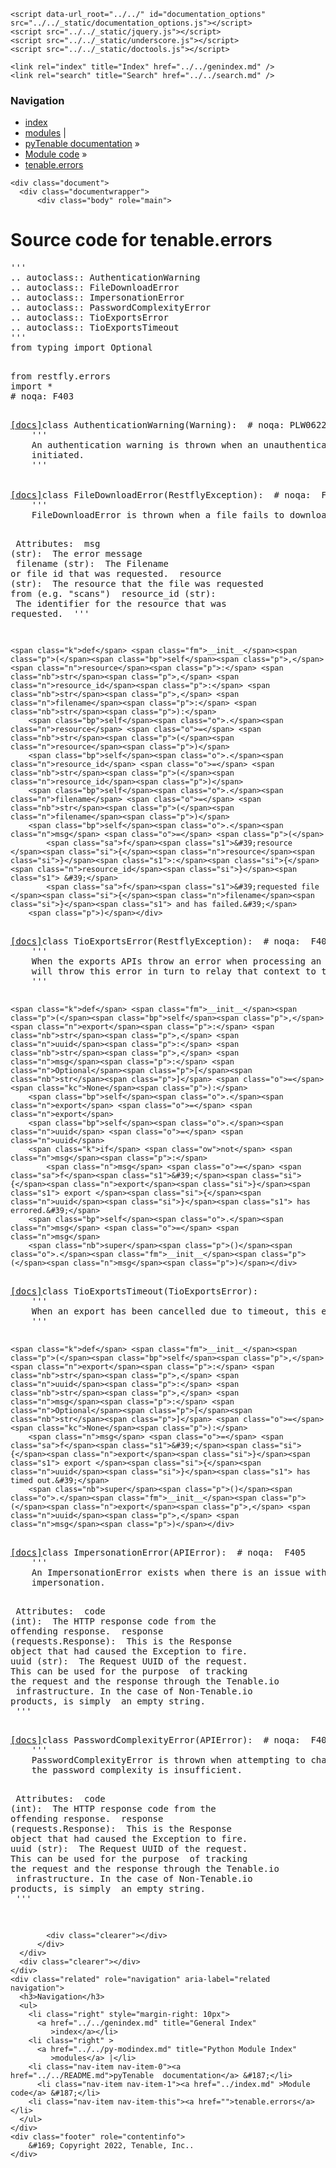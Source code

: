
<!DOCTYPE html>

<html lang="en">
  <head>
    <meta charset="utf-8" />
    <meta name="viewport" content="width=device-width, initial-scale=1.0" />
    <title>tenable.errors &#8212; pyTenable  documentation</title>
    <link rel="stylesheet" type="text/css" href="../../_static/pygments.css" />
    <link rel="stylesheet" type="text/css" href="../../_static/classic.css" />
    <link rel="stylesheet" type="text/css" href="../../_static/custom.css" />
    
    <script data-url_root="../../" id="documentation_options" src="../../_static/documentation_options.js"></script>
    <script src="../../_static/jquery.js"></script>
    <script src="../../_static/underscore.js"></script>
    <script src="../../_static/doctools.js"></script>
    
    <link rel="index" title="Index" href="../../genindex.md" />
    <link rel="search" title="Search" href="../../search.md" /> 
  </head><body>
    <div class="related" role="navigation" aria-label="related navigation">
      <h3>Navigation</h3>
      <ul>
        <li class="right" style="margin-right: 10px">
          <a href="../../genindex.md" title="General Index"
             accesskey="I">index</a></li>
        <li class="right" >
          <a href="../../py-modindex.md" title="Python Module Index"
             >modules</a> |</li>
        <li class="nav-item nav-item-0"><a href="../../README.md">pyTenable  documentation</a> &#187;</li>
          <li class="nav-item nav-item-1"><a href="../index.md" accesskey="U">Module code</a> &#187;</li>
        <li class="nav-item nav-item-this"><a href="">tenable.errors</a></li> 
      </ul>
    </div>  

    <div class="document">
      <div class="documentwrapper">
          <div class="body" role="main">
            
  <h1>Source code for tenable.errors</h1><div class="highlight"><pre>
<span></span><span class="sd">&#39;&#39;&#39;</span>
<span class="sd">.. autoclass:: AuthenticationWarning</span>
<span class="sd">.. autoclass:: FileDownloadError</span>
<span class="sd">.. autoclass:: ImpersonationError</span>
<span class="sd">.. autoclass:: PasswordComplexityError</span>
<span class="sd">.. autoclass:: TioExportsError</span>
<span class="sd">.. autoclass:: TioExportsTimeout</span>
<span class="sd">&#39;&#39;&#39;</span>
<span class="kn">from</span> <span class="nn">typing</span> <span class="kn">import</span> <span class="n">Optional</span>

<span class="kn">from</span> <span class="nn">restfly.errors</span> <span class="kn">import</span> <span class="o">*</span>  <span class="c1"># noqa:  F403</span>


<div class="viewcode-block" id="AuthenticationWarning"><a class="viewcode-back" href="../../README.md#tenable.errors.AuthenticationWarning">[docs]</a><span class="k">class</span> <span class="nc">AuthenticationWarning</span><span class="p">(</span><span class="ne">Warning</span><span class="p">):</span>  <span class="c1"># noqa: PLW0622</span>
    <span class="sd">&#39;&#39;&#39;</span>
<span class="sd">    An authentication warning is thrown when an unauthenticated API session is</span>
<span class="sd">    initiated.</span>
<span class="sd">    &#39;&#39;&#39;</span></div>


<div class="viewcode-block" id="FileDownloadError"><a class="viewcode-back" href="../../README.md#tenable.errors.FileDownloadError">[docs]</a><span class="k">class</span> <span class="nc">FileDownloadError</span><span class="p">(</span><span class="n">RestflyException</span><span class="p">):</span>  <span class="c1"># noqa:  F405</span>
    <span class="sd">&#39;&#39;&#39;</span>
<span class="sd">    FileDownloadError is thrown when a file fails to download.</span>

<span class="sd">    Attributes:</span>
<span class="sd">        msg (str):</span>
<span class="sd">            The error message</span>
<span class="sd">        filename (str):</span>
<span class="sd">            The Filename or file id that was requested.</span>
<span class="sd">        resource (str):</span>
<span class="sd">            The resource that the file was requested from (e.g. &quot;scans&quot;)</span>
<span class="sd">        resource_id (str):</span>
<span class="sd">            The identifier for the resource that was requested.</span>
<span class="sd">    &#39;&#39;&#39;</span>

    <span class="k">def</span> <span class="fm">__init__</span><span class="p">(</span><span class="bp">self</span><span class="p">,</span> <span class="n">resource</span><span class="p">:</span> <span class="nb">str</span><span class="p">,</span> <span class="n">resource_id</span><span class="p">:</span> <span class="nb">str</span><span class="p">,</span> <span class="n">filename</span><span class="p">:</span> <span class="nb">str</span><span class="p">):</span>
        <span class="bp">self</span><span class="o">.</span><span class="n">resource</span> <span class="o">=</span> <span class="nb">str</span><span class="p">(</span><span class="n">resource</span><span class="p">)</span>
        <span class="bp">self</span><span class="o">.</span><span class="n">resource_id</span> <span class="o">=</span> <span class="nb">str</span><span class="p">(</span><span class="n">resource_id</span><span class="p">)</span>
        <span class="bp">self</span><span class="o">.</span><span class="n">filename</span> <span class="o">=</span> <span class="nb">str</span><span class="p">(</span><span class="n">filename</span><span class="p">)</span>
        <span class="bp">self</span><span class="o">.</span><span class="n">msg</span> <span class="o">=</span> <span class="p">(</span>
            <span class="sa">f</span><span class="s1">&#39;resource </span><span class="si">{</span><span class="n">resource</span><span class="si">}</span><span class="s1">:</span><span class="si">{</span><span class="n">resource_id</span><span class="si">}</span><span class="s1"> &#39;</span>
            <span class="sa">f</span><span class="s1">&#39;requested file </span><span class="si">{</span><span class="n">filename</span><span class="si">}</span><span class="s1"> and has failed.&#39;</span>
        <span class="p">)</span></div>


<div class="viewcode-block" id="TioExportsError"><a class="viewcode-back" href="../../README.md#tenable.errors.TioExportsError">[docs]</a><span class="k">class</span> <span class="nc">TioExportsError</span><span class="p">(</span><span class="n">RestflyException</span><span class="p">):</span>  <span class="c1"># noqa:  F405</span>
    <span class="sd">&#39;&#39;&#39;</span>
<span class="sd">    When the exports APIs throw an error when processing an export, pyTenable</span>
<span class="sd">    will throw this error in turn to relay that context to the user.</span>
<span class="sd">    &#39;&#39;&#39;</span>

    <span class="k">def</span> <span class="fm">__init__</span><span class="p">(</span><span class="bp">self</span><span class="p">,</span> <span class="n">export</span><span class="p">:</span> <span class="nb">str</span><span class="p">,</span> <span class="n">uuid</span><span class="p">:</span> <span class="nb">str</span><span class="p">,</span> <span class="n">msg</span><span class="p">:</span> <span class="n">Optional</span><span class="p">[</span><span class="nb">str</span><span class="p">]</span> <span class="o">=</span> <span class="kc">None</span><span class="p">):</span>
        <span class="bp">self</span><span class="o">.</span><span class="n">export</span> <span class="o">=</span> <span class="n">export</span>
        <span class="bp">self</span><span class="o">.</span><span class="n">uuid</span> <span class="o">=</span> <span class="n">uuid</span>
        <span class="k">if</span> <span class="ow">not</span> <span class="n">msg</span><span class="p">:</span>
            <span class="n">msg</span> <span class="o">=</span> <span class="sa">f</span><span class="s1">&#39;</span><span class="si">{</span><span class="n">export</span><span class="si">}</span><span class="s1"> export </span><span class="si">{</span><span class="n">uuid</span><span class="si">}</span><span class="s1"> has errored.&#39;</span>
        <span class="bp">self</span><span class="o">.</span><span class="n">msg</span> <span class="o">=</span> <span class="n">msg</span>
        <span class="nb">super</span><span class="p">()</span><span class="o">.</span><span class="fm">__init__</span><span class="p">(</span><span class="n">msg</span><span class="p">)</span></div>


<div class="viewcode-block" id="TioExportsTimeout"><a class="viewcode-back" href="../../README.md#tenable.errors.TioExportsTimeout">[docs]</a><span class="k">class</span> <span class="nc">TioExportsTimeout</span><span class="p">(</span><span class="n">TioExportsError</span><span class="p">):</span>
    <span class="sd">&#39;&#39;&#39;</span>
<span class="sd">    When an export has been cancelled due to timeout, this error is thrown.</span>
<span class="sd">    &#39;&#39;&#39;</span>

    <span class="k">def</span> <span class="fm">__init__</span><span class="p">(</span><span class="bp">self</span><span class="p">,</span> <span class="n">export</span><span class="p">:</span> <span class="nb">str</span><span class="p">,</span> <span class="n">uuid</span><span class="p">:</span> <span class="nb">str</span><span class="p">,</span> <span class="n">msg</span><span class="p">:</span> <span class="n">Optional</span><span class="p">[</span><span class="nb">str</span><span class="p">]</span> <span class="o">=</span> <span class="kc">None</span><span class="p">):</span>
        <span class="n">msg</span> <span class="o">=</span> <span class="sa">f</span><span class="s1">&#39;</span><span class="si">{</span><span class="n">export</span><span class="si">}</span><span class="s1"> export </span><span class="si">{</span><span class="n">uuid</span><span class="si">}</span><span class="s1"> has timed out.&#39;</span>
        <span class="nb">super</span><span class="p">()</span><span class="o">.</span><span class="fm">__init__</span><span class="p">(</span><span class="n">export</span><span class="p">,</span> <span class="n">uuid</span><span class="p">,</span> <span class="n">msg</span><span class="p">)</span></div>


<div class="viewcode-block" id="ImpersonationError"><a class="viewcode-back" href="../../README.md#tenable.errors.ImpersonationError">[docs]</a><span class="k">class</span> <span class="nc">ImpersonationError</span><span class="p">(</span><span class="n">APIError</span><span class="p">):</span>  <span class="c1"># noqa:  F405</span>
    <span class="sd">&#39;&#39;&#39;</span>
<span class="sd">    An ImpersonationError exists when there is an issue with user</span>
<span class="sd">    impersonation.</span>

<span class="sd">    Attributes:</span>
<span class="sd">        code (int):</span>
<span class="sd">            The HTTP response code from the offending response.</span>
<span class="sd">        response (requests.Response):</span>
<span class="sd">            This is the Response object that had caused the Exception to fire.</span>
<span class="sd">        uuid (str):</span>
<span class="sd">            The Request UUID of the request.  This can be used for the purpose</span>
<span class="sd">            of tracking the request and the response through the Tenable.io</span>
<span class="sd">            infrastructure.  In the case of Non-Tenable.io products, is simply</span>
<span class="sd">            an empty string.</span>
<span class="sd">    &#39;&#39;&#39;</span></div>


<div class="viewcode-block" id="PasswordComplexityError"><a class="viewcode-back" href="../../README.md#tenable.errors.PasswordComplexityError">[docs]</a><span class="k">class</span> <span class="nc">PasswordComplexityError</span><span class="p">(</span><span class="n">APIError</span><span class="p">):</span>  <span class="c1"># noqa:  F405</span>
    <span class="sd">&#39;&#39;&#39;</span>
<span class="sd">    PasswordComplexityError is thrown when attempting to change a password and</span>
<span class="sd">    the password complexity is insufficient.</span>

<span class="sd">    Attributes:</span>
<span class="sd">        code (int):</span>
<span class="sd">            The HTTP response code from the offending response.</span>
<span class="sd">        response (requests.Response):</span>
<span class="sd">            This is the Response object that had caused the Exception to fire.</span>
<span class="sd">        uuid (str):</span>
<span class="sd">            The Request UUID of the request.  This can be used for the purpose</span>
<span class="sd">            of tracking the request and the response through the Tenable.io</span>
<span class="sd">            infrastructure.  In the case of Non-Tenable.io products, is simply</span>
<span class="sd">            an empty string.</span>
<span class="sd">    &#39;&#39;&#39;</span></div>
</pre></div>

            <div class="clearer"></div>
          </div>
      </div>
      <div class="clearer"></div>
    </div>
    <div class="related" role="navigation" aria-label="related navigation">
      <h3>Navigation</h3>
      <ul>
        <li class="right" style="margin-right: 10px">
          <a href="../../genindex.md" title="General Index"
             >index</a></li>
        <li class="right" >
          <a href="../../py-modindex.md" title="Python Module Index"
             >modules</a> |</li>
        <li class="nav-item nav-item-0"><a href="../../README.md">pyTenable  documentation</a> &#187;</li>
          <li class="nav-item nav-item-1"><a href="../index.md" >Module code</a> &#187;</li>
        <li class="nav-item nav-item-this"><a href="">tenable.errors</a></li> 
      </ul>
    </div>
    <div class="footer" role="contentinfo">
        &#169; Copyright 2022, Tenable, Inc..
    </div>
  </body>
</html>